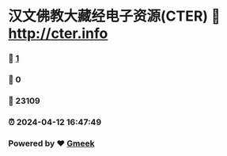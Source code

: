 # 汉文佛教大藏经电子资源(CTER) :link: http://cter.info 
### :page_facing_up: [1](http://cter.info/tag.html) 
### :speech_balloon: 0 
### :hibiscus: 23109 
### :alarm_clock: 2024-04-12 16:47:49 
### Powered by :heart: [Gmeek](https://github.com/Meekdai/Gmeek)
